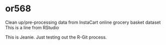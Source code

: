 # or568
Clean up/pre-processing data from InstaCart online grocery basket dataset
This is a line from RStudio 

This is Jeanie. Just testing out the R-Git process.
